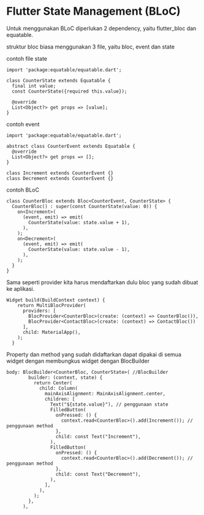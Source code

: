 # Flutter State Management (BLoC)

Untuk menggunakan BLoC diperlukan 2 dependency, yaitu flutter_bloc dan equatable.

struktur bloc biasa menggunakan 3 file, yaitu bloc, event dan state

contoh file state
```
import 'package:equatable/equatable.dart';

class CounterState extends Equatable {
  final int value;
  const CounterState({required this.value});

  @override
  List<Object?> get props => [value];
}
```

contoh event
```
import 'package:equatable/equatable.dart';

abstract class CounterEvent extends Equatable {
  @override
  List<Object?> get props => [];
}

class Increment extends CounterEvent {}
class Decrement extends CounterEvent {}
```

contoh BLoC
```
class CounterBloc extends Bloc<CounterEvent, CounterState> {
  CounterBloc() : super(const CounterState(value: 0)) {
    on<Increment>(
      (event, emit) => emit(
        CounterState(value: state.value + 1),
      ),
    );
    on<Decrement>(
      (event, emit) => emit(
        CounterState(value: state.value - 1),
      ),
    );
  }
}
```

Sama seperti provider kita harus mendaftarkan dulu bloc yang sudah dibuat ke aplikasi.
```
Widget build(BuildContext context) {
    return MultiBlocProvider(
      providers: [
        BlocProvider<CounterBloc>(create: (context) => CounterBloc()),
        BlocProvider<ContactBloc>(create: (context) => ContactBloc())
      ],
      child: MaterialApp(),
    );
  }
```

Property dan method yang sudah didaftarkan dapat dipakai di semua widget dengan membungkus widget dengan BlocBuilder
```
body: BlocBuilder<CounterBloc, CounterState>( //BlocBuilder
        builder: (context, state) {
          return Center(
            child: Column(
              mainAxisAlignment: MainAxisAlignment.center,
              children: [
                Text("${state.value}"), // penggunaan state
                FilledButton(
                  onPressed: () {
                    context.read<CounterBloc>().add(Increment()); // penggunaan method
                  },
                  child: const Text("Increment"),
                ),
                FilledButton(
                  onPressed: () {
                    context.read<CounterBloc>().add(Decrement()); // penggunaan method
                  },
                  child: const Text("Decrement"),
                ),
              ],
            ),
          );
        },
      ),
```
